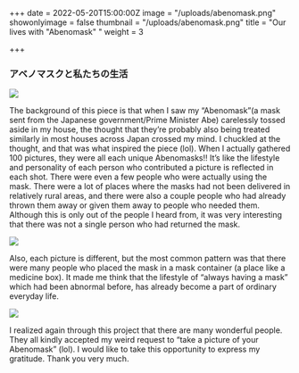 +++
date = 2022-05-20T15:00:00Z
image = "/uploads/abenomask.png"
showonlyimage = false
thumbnail = "/uploads/abenomask.png"
title = "Our lives with \"Abenomask\" "
weight = 3

+++
### アベノマスクと私たちの生活

![](/uploads/abenomask-1.png)

The background of this piece is that when I saw my “Abenomask”(a mask sent from the Japanese government/Prime Minister Abe) carelessly tossed aside in my house, the thought that they’re probably also being treated similarly in most houses across Japan crossed my mind. I chuckled at the thought, and that was what inspired the piece (lol).  When I actually gathered 100 pictures, they were all each unique Abenomasks!! It’s like the lifestyle and personality of each person who contributed a picture is reflected in each shot. There were even a few people who were actually using the mask. There were a lot of places where the masks had not been delivered in relatively rural areas, and there were also a couple people who had already thrown them away or given them away to people who needed them. Although this is only out of the people I heard from, it was very interesting that there was not a single person who had returned the mask.

![](/uploads/abenomask-2.png)

Also, each picture is different, but the most common pattern was that there were many people who placed the mask in a mask container (a place like a medicine box). It made me think that the lifestyle of “always having a mask” which had been abnormal before, has already become a part of ordinary everyday life.

![](/uploads/abenomask-3.png)

I realized again through this project that there are many wonderful people. They all kindly accepted my weird request to “take a picture of your Abenomask” (lol). I would like to take this opportunity to express my gratitude. Thank you very much.